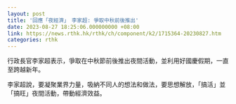 ```yaml
---
layout: post
title: '回應「夜經濟」　李家超: 爭取中秋前後推出'
date: 2023-08-27 18:25:06.000000000 +08:00
link: https://news.rthk.hk/rthk/ch/component/k2/1715364-20230827.htm
categories: rthk
---
```


行政長官李家超表示，爭取在中秋節前後推出夜間活動，並利用好國慶假期，一直至跨越新年。

李家超說，要凝聚業界力量，吸納不同人的想法和做法，要思想解放，「搞活」並「搞旺」夜間活動，帶動經濟效益。
